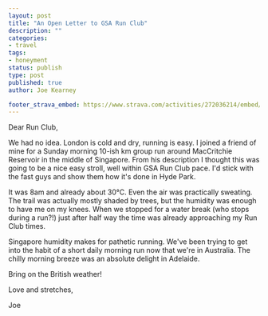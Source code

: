 ```yaml
---
layout: post
title: "An Open Letter to GSA Run Club"
description: ""
categories:
- travel
tags:
- honeyment
status: publish
type: post
published: true
author: Joe Kearney

footer_strava_embed: https://www.strava.com/activities/272036214/embed/fe68ea2c4a00eceac4e29d73c2b1d0bd19aee903
---
```


Dear Run Club,

We had no idea. London is cold and dry, running is easy. I joined a friend of mine for a Sunday morning 10-ish km group run around MacCritchie Reservoir in the middle of Singapore. From his description I thought this was going to be a nice easy stroll, well within GSA Run Club pace. I'd stick with the fast guys and show them how it's done in Hyde Park.

It was 8am and already about 30°C. Even the air was practically sweating. The trail was actually mostly shaded by trees, but the humidity was enough to have me on my knees. When we stopped for a water break (who stops during a run?!) just after half way the time was already approaching my Run Club times.

Singapore humidity makes for pathetic running. We've been trying to get into the habit of a short daily morning run now that we're in Australia. The chilly morning breeze was an absolute delight in Adelaide.

Bring on the British weather!

Love and stretches,

Joe
